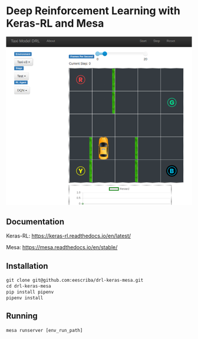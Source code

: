 # Deep Reinforcement Learning with Keras-RL and Mesa

![drl-keras-mesa](assets/mesa-taxi.png)

## Documentation

Keras-RL: https://keras-rl.readthedocs.io/en/latest/

Mesa: https://mesa.readthedocs.io/en/stable/


## Installation

```
git clone git@github.com:eescriba/drl-keras-mesa.git
cd drl-keras-mesa
pip install pipenv
pipenv install
```

## Running

```
mesa runserver [env_run_path]
```